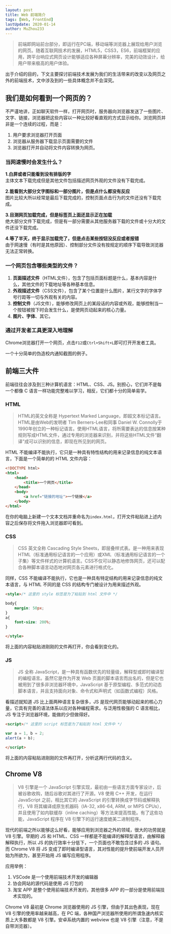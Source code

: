 ```yaml
---
layout: post
title: Web 前端简介
tags: [Web, FrontEnd]
lastUpdate: 2020-01-14
author: MuZhou233
---
```


> 前端即网站前台部分，即运行在PC端，移动端等浏览器上展现给用户浏览的网页。随着互联网技术的发展，HTML5，CSS3，ES6，前端框架的应用，跨平台响应式网页设计能够适应各种屏幕分辨率，完美的动效设计，给用户带来极高的用户体验。

出于介绍的目的，下文主要探讨前端技术发展为我们的生活带来的改变以及网页之外的前端技术，文中涉及到的一些具体概念并不会深究。

<!--more-->

## 我们是如何看到一个网页的？


不严谨地讲，正如聊天软件一样，打开网页时，服务器向浏览器发送了一些图片、文字、链接，浏览器把这些内容以一种比较好看直观的方式显示给你。浏览网页并非是一个连续的过程，而是：  
1. 用户要求浏览器打开页面  
1. 浏览器从服务器下载显示页面需要的文件  
1. 浏览器打开并自动将文件内容转换为网页。



### 当网速慢时会发生什么？

**1.白屏或者只能看到没有排版的字**  
主体文本下载完成但是其他文件包括描述网页外观的文件没有下载完成。  

**2.能看到大部分文字图标和一部分图片，但是点什么都没有反应**  
图片比较大所以经常是最后下载完成的，控制页面点击行为的文件还没有下载完成。  

**3.目测网页加载完成，但是标签页上面还显示正在加载**  
绝大部分文件下载完成，但是有一部分需要从其他服务器下载的文件或十分大的文件还没下载完成。  

**4.等了半天，终于显示加载完了，但是点击某些按钮没反应或者报错**  
由于网速慢（有时是其他原因）、控制部分文件没有按规定的顺序下载导致浏览器无法正常转换。  



### 一个网页包含哪些类型的文件？

1. **页面描述文件**（HTML文件），包含了包括页面标题是什么，基本内容是什么，其他文件的下载地址等各种基本信息。
1. **外观描述文件**（CSS文件），包含了某个位置是什么图片，某行文字的字体字号行距等一切与外观有关的内容。
1. **控制文件**（JS文件），能够修改网页上的某段话的内容或外观，能够控制当一个按钮被按下时会发生什么，是使网页动起来的核心力量。
1. **图片、字体**、其它。



### 通过开发者工具更深入地理解

Chrome浏览器打开一个网页，点击`F12`或`Ctrl+Shift+L`即可打开开发者工具。  

一个十分简单的伪造校内通知截图的例子。



## 前端三大件

前端往往会涉及到三种计算机语言：HTML、CSS、JS。别担心，它们并不是每一个都像 C 语言一样功能完整难以学习，相反，它们都十分的简单易学。



### HTML

> HTML的英文全称是 Hypertext Marked Language，即超文本标记语言。HTML是由Web的发明者 Tim Berners-Lee和同事 Daniel W. Connolly于1990年创立的一种标记语言。使用HTML语言，将所需要表达的信息按某种规则写成HTML文件，通过专用的浏览器来识别，并将这些HTML文件“翻译”成可以识别的信息，即现在所见到的网页。  

HTML 不能编译不能执行，它只是一种具有特性结构的用来记录信息的纯文本语言，下面是一个简单的的 HTML 文件内容：  

```html
<!DOCTYPE html>
<html>
    <head>
        <title>一个网页</title>
    </head>
    <body>
        <a href="链接的地址">一个链接</a>
    </body>
</html>
```

在你的电脑上新建一个文本文档并重命名为`index.html`，打开文件粘贴进上述内容之后保存将文件拖入浏览器即可看到。



### CSS

> CSS 英文全称 Cascading Style Sheets，即层叠样式表。是一种用来表现HTML（标准通用标记语言的一个应用）或XML（标准通用标记语言的一个子集）等文件样式的计算机语言。CSS不仅可以静态地修饰网页，还可以配合各种脚本语言动态地对网页各元素进行格式化。

同样，CSS 不能编译不能执行，它也是一种具有特定结构的用来记录信息的纯文本语言，与 HTML 不同的是 CSS 的结构专门被设计为用来描述外观。

```html
<style>/* 这里的 style 标签是为了粘贴到 html 文件中 */

body{
    margin: 50px;
}
a{
    font-size: 200%;
}

</style>
```

将上面的内容粘贴进刚刚的文件再打开，你会看到变化的。



### JS

> JS 全称 JavaScript，是一种具有函数优先的轻量级，解释型或即时编译型的编程语言。虽然它是作为开发 Web 页面的脚本语言而出名的，但是它也被用到了很多非浏览器环境中，JavaScript 基于原型编程、多范式的动态脚本语言，并且支持面向对象、命令式和声明式（如函数式编程）风格。

看描述就知道 JS 比上面两种语言复杂很多，JS 是现代网页能够动起来的核心力量，它具有完善的语法体系以应对各种编程需求。与泛用性极强的 C 语言相比，JS 专注于浏览器环境，能做的少但做得好。  

```html
<script>/* 这里的 script 标签是为了粘贴到 html 文件中 */

var a = 1, b = 2;
alert(a + b);

</script>
```

将上面的内容粘贴进刚刚的文件再打开，分析这两行代码的含义。



## Chrome V8

> V8 引擎是一个 JavaScript 引擎实现，最初由一些语言方面专家设计，后被谷歌收购，随后谷歌对其进行了开源。V8 使用 C++ 开发，在运行 JavaScript 之前，相比其它的 JavaScript 的引擎转换成字节码或解释执行，V8 将其编译成原生机器码（IA-32, x86-64, ARM, or MIPS CPUs），并且使用了如内联缓存（inline caching）等方法来提高性能。有了这些功能，JavaScript 程序在 V8 引擎下的运行速度媲美二进制程序。  

现代的前端之所以能够这么好看，能够应用到浏览器之外的领域，很大的功劳就是 V8 引擎。早期的 JS 和 HTML、CSS 一样都是不能编译的解释型语言，由解释器解释执行，所以 JS 的执行效率十分低下，一个页面也不敢包含过多的 JS 语句。而 Chrome V8 将 JS 变成了即时编译型语言，其对性能的提升使前端开发人员开始为所欲为，甚至开始用 JS 编写应用程序。



应用举例：
1. VSCode 是一个使用前端技术开发的编辑器
1. 协会网站的源代码是使用 JS 打包的
1. 淘宝 APP 是整个使用前端技术开发的，其他很多 APP 的一部分是使用前端技术实现的。



Chrome V8 最初是 Chrome 浏览器使用的 JS 引擎，但由于其出色表现，现在 V8 引擎的使用率越来越高，在 PC 端，各种国产浏览器所使用的所谓急速内核实质上大多数都是 V8 引擎。安卓系统内置的 webview 也是 V8 引擎（注意，不是自带浏览器）。